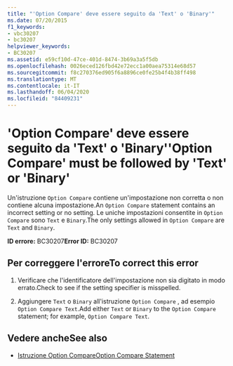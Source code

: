 ```yaml
---
title: "'Option Compare' deve essere seguito da 'Text' o 'Binary'"
ms.date: 07/20/2015
f1_keywords:
- vbc30207
- bc30207
helpviewer_keywords:
- BC30207
ms.assetid: e59cf10d-47ce-401d-8474-3b69a3a5f5db
ms.openlocfilehash: 0026eced126fbd42e72ecc1a00aea75314e68d57
ms.sourcegitcommit: f8c270376ed905f6a8896ce0fe25b4f4b38ff498
ms.translationtype: MT
ms.contentlocale: it-IT
ms.lasthandoff: 06/04/2020
ms.locfileid: "84409231"
---
```

# <a name="option-compare-must-be-followed-by-text-or-binary"></a><span data-ttu-id="b9728-102">'Option Compare' deve essere seguito da 'Text' o 'Binary'</span><span class="sxs-lookup"><span data-stu-id="b9728-102">'Option Compare' must be followed by 'Text' or 'Binary'</span></span>
<span data-ttu-id="b9728-103">Un'istruzione `Option Compare` contiene un'impostazione non corretta o non contiene alcuna impostazione.</span><span class="sxs-lookup"><span data-stu-id="b9728-103">An `Option Compare` statement contains an incorrect setting or no setting.</span></span> <span data-ttu-id="b9728-104">Le uniche impostazioni consentite in `Option Compare` sono `Text` e `Binary`.</span><span class="sxs-lookup"><span data-stu-id="b9728-104">The only settings allowed in `Option Compare` are `Text` and `Binary`.</span></span>  
  
 <span data-ttu-id="b9728-105">**ID errore:** BC30207</span><span class="sxs-lookup"><span data-stu-id="b9728-105">**Error ID:** BC30207</span></span>  
  
## <a name="to-correct-this-error"></a><span data-ttu-id="b9728-106">Per correggere l'errore</span><span class="sxs-lookup"><span data-stu-id="b9728-106">To correct this error</span></span>  
  
1. <span data-ttu-id="b9728-107">Verificare che l'identificatore dell'impostazione non sia digitato in modo errato.</span><span class="sxs-lookup"><span data-stu-id="b9728-107">Check to see if the setting specifier is misspelled.</span></span>  
  
2. <span data-ttu-id="b9728-108">Aggiungere `Text` o `Binary` all'istruzione `Option Compare` , ad esempio `Option Compare Text`.</span><span class="sxs-lookup"><span data-stu-id="b9728-108">Add either `Text` or `Binary` to the `Option Compare` statement; for example, `Option Compare Text`.</span></span>  
  
## <a name="see-also"></a><span data-ttu-id="b9728-109">Vedere anche</span><span class="sxs-lookup"><span data-stu-id="b9728-109">See also</span></span>

- [<span data-ttu-id="b9728-110">Istruzione Option Compare</span><span class="sxs-lookup"><span data-stu-id="b9728-110">Option Compare Statement</span></span>](../language-reference/statements/option-compare-statement.md)
